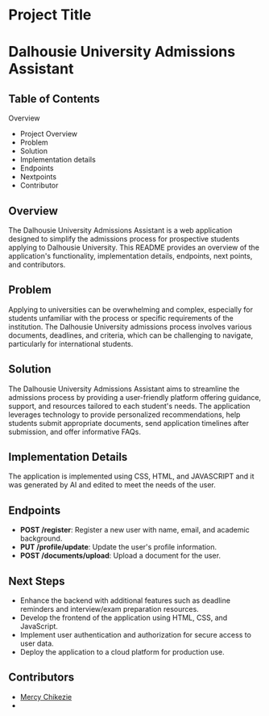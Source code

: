 # Project Title
# Dalhousie University Admissions Assistant
## Table of Contents
Overview
- Project Overview
- Problem
- Solution
- Implementation details
- Endpoints
- Nextpoints
- Contributor

## Overview
The Dalhousie University Admissions Assistant is a web application designed to simplify the admissions process for prospective students applying to Dalhousie University. This README provides an overview of the application's functionality, implementation details, endpoints, next points, and contributors.

## Problem
Applying to universities can be overwhelming and complex, especially for students unfamiliar with the process or specific requirements of the institution. The Dalhousie University admissions process involves various documents, deadlines, and criteria, which can be challenging to navigate, particularly for international students.

## Solution
The Dalhousie University Admissions Assistant aims to streamline the admissions process by providing a user-friendly platform offering guidance, support, and resources tailored to each student's needs. The application leverages technology to provide personalized recommendations, help students submit appropriate documents, send application timelines after submission, and offer informative FAQs.

## Implementation Details
The application is implemented using CSS, HTML, and JAVASCRIPT and it was generated by AI and edited to meet the needs of the user.

## Endpoints
- **POST /register**: Register a new user with name, email, and academic background.
- **PUT /profile/update**: Update the user's profile information.
- **POST /documents/upload**: Upload a document for the user.

## Next Steps
- Enhance the backend with additional features such as deadline reminders and interview/exam preparation resources.
- Develop the frontend of the application using HTML, CSS, and JavaScript.
- Implement user authentication and authorization for secure access to user data.
- Deploy the application to a cloud platform for production use.

## Contributors
- [Mercy Chikezie](https://github.com/yhudeeme/-assisten)
- 
<!---
Yhudeeme/Yhudeeme is a ✨ special ✨ repository because its `README.md` (this file) appears on your GitHub profile.
You can click the Preview link to take a look at your changes.
--->
